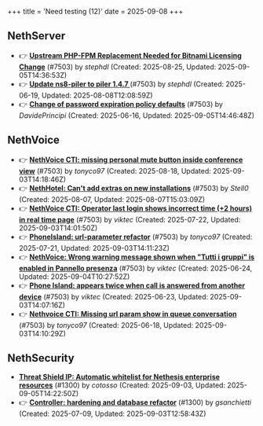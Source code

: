 +++
title = 'Need testing (12)'
date = 2025-09-08
+++

## NethServer
- :point_right: **[Upstream PHP-FPM Replacement Needed for Bitnami Licensing Change](https://github.com/NethServer/dev/issues/7610)** (#7503) by *stephdl* (Created: 2025-08-25, Updated: 2025-09-05T14:36:53Z)
- :point_right: **[Update ns8-piler to piler 1.4.7 ](https://github.com/NethServer/dev/issues/7516)** (#7503) by *stephdl* (Created: 2025-06-19, Updated: 2025-08-08T12:08:59Z)
- :point_right: **[Change of password expiration policy defaults](https://github.com/NethServer/dev/issues/7503)** (#7503) by *DavidePrincipi* (Created: 2025-06-16, Updated: 2025-09-05T14:46:48Z)

## NethVoice
- :point_right: **[NethVoice CTI: missing personal mute button inside conference view](https://github.com/NethServer/dev/issues/7603)** (#7503) by *tonyco97* (Created: 2025-08-18, Updated: 2025-09-03T14:18:46Z)
- :point_right: **[NethHotel: Can't add extras on new installations](https://github.com/NethServer/dev/issues/7600)** (#7503) by *Stell0* (Created: 2025-08-07, Updated: 2025-08-07T15:03:09Z)
- :point_right: **[NethVoice CTI: Operator last login shows incorrect time (+2 hours) in real time page](https://github.com/NethServer/dev/issues/7565)** (#7503) by *viktec* (Created: 2025-07-22, Updated: 2025-09-03T14:01:50Z)
- :point_right: **[PhoneIsland: url-parameter refactor](https://github.com/NethServer/dev/issues/7559)** (#7503) by *tonyco97* (Created: 2025-07-21, Updated: 2025-09-03T14:11:23Z)
- :point_right: **[NethVoice: Wrong warning message shown when "Tutti i gruppi" is enabled in Pannello presenza](https://github.com/NethServer/dev/issues/7523)** (#7503) by *viktec* (Created: 2025-06-24, Updated: 2025-09-04T10:27:52Z)
- :point_right: **[Phone Island: appears twice when call is answered from another device](https://github.com/NethServer/dev/issues/7521)** (#7503) by *viktec* (Created: 2025-06-23, Updated: 2025-09-03T14:07:16Z)
- :point_right: **[Nethvoice CTI: Missing url param show in queue conversation](https://github.com/NethServer/dev/issues/7512)** (#7503) by *tonyco97* (Created: 2025-06-18, Updated: 2025-09-03T14:10:29Z)

## NethSecurity
- **[Threat Shield IP: Automatic whitelist for Nethesis enterprise resources](https://github.com/NethServer/nethsecurity/issues/1364)** (#1300) by *cotosso* (Created: 2025-09-03, Updated: 2025-09-05T14:22:50Z)
- :point_right: **[Controller: hardening and database refactor](https://github.com/NethServer/nethsecurity/issues/1300)** (#1300) by *gsanchietti* (Created: 2025-07-09, Updated: 2025-09-03T12:58:43Z)

